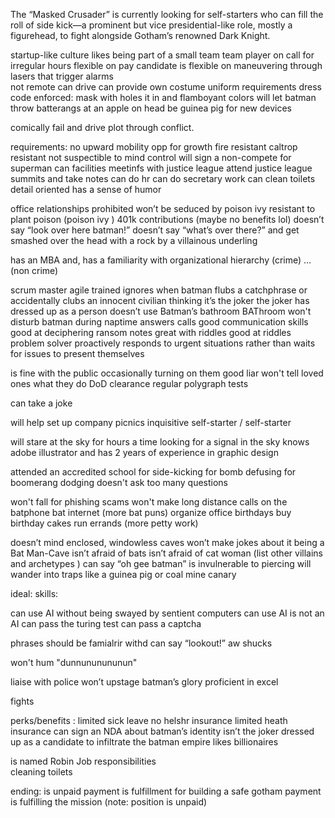 
The “Masked Crusader” is currently looking for self-starters who can fill the roll of side kick—a prominent but vice presidential-like role, mostly a figurehead, to fight alongside Gotham’s renowned Dark Knight. 

startup-like culture 
likes being part of a small team
team player 
on call for irregular hours
flexible on pay
candidate is flexible on maneuvering through lasers that trigger alarms  
not remote 
can drive 
can provide own costume 
uniform requirements 
dress code enforced: mask with holes it in and flamboyant colors 
will let batman throw batterangs at an apple on head 
be guinea pig for new devices 


comically fail and drive plot through conflict. 

requirements: 
no upward mobility 
opp for growth 
fire resistant 
caltrop resistant 
not suspectible to mind control 
will sign a non-compete for superman 
can facilities meetinfs with justice league
attend justice league summits and take notes 
can do hr
can do secretary work
can clean toilets 
detail oriented 
has a sense of humor

office relationships prohibited 
won’t be seduced by poison ivy
resistant to plant poison (poison ivy )
401k contributions (maybe no benefits lol)
doesn’t say “look over here batman!”
doesn’t say “what’s over there?” and get smashed over the head with a rock by a villainous underling 

has an MBA and,
has a familiarity with organizational hierarchy (crime)
… (non crime)




scrum master 
agile trained 
ignores when batman flubs a catchphrase or accidentally clubs an innocent civilian thinking it’s the joker 
the joker has dressed up as a person 
doesn’t use Batman’s bathroom
BAThroom
won't disturb batman during naptime
answers calls
good communication skills
good at deciphering ransom notes
great with riddles
good at riddles
problem solver
proactively responds to urgent situations rather than waits for issues to present themselves

is fine with the public occasionally turning on them
good liar
won't tell loved ones what they do
DoD clearance
regular polygraph tests

can take a joke

will help set up company picnics
inquisitive self-starter /
self-starter

will stare at the sky for hours a time looking for a signal in the sky 
knows adobe illustrator and has 2 years of experience in graphic design

attended an accredited school for side-kicking
for bomb defusing
for boomerang dodging
doesn't ask too many questions

won't fall for phishing scams
won't make long distance calls on the batphone
bat internet (more bat puns)
organize office birthdays
buy birthday cakes
run errands (more petty work)

doesn’t mind enclosed, windowless caves
won’t make jokes about it being a Bat Man-Cave
isn’t afraid of bats
isn’t afraid of cat woman (list other villains and archetypes )
can say “oh gee batman” 
is invulnerable to piercing 
will wander into traps like a guinea pig or coal mine canary 

ideal:
skills:

can use AI without being swayed by sentient computers
can use AI 
is not an AI
can pass the turing test
can pass a captcha

phrases should be famialrir withd 
can say “lookout!”
aw shucks

won't hum "dunnununununun"

liaise with police
won’t upstage batman’s glory 
proficient in excel 

fights 

perks/benefits :
limited sick leave 
no helshr insurance
limited heath insurance 
can sign an NDA about batman’s identity 
isn’t the joker dressed up as a candidate to infiltrate the batman empire 
likes billionaires 

is named Robin
Job responsibilities  
cleaning toilets 

ending:
is unpaid
payment is fulfillment for building a safe gotham
payment is fulfilling the mission 
(note: position is unpaid)